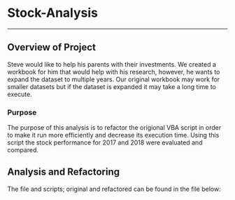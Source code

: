 # Stock-Analysis
---
## Overview of Project
Steve would like to help his parents with their investments. We created a workbook for him that would help with his research, however, he wants to expand the dataset to multiple years. Our original workbook may work for smaller datasets but if the dataset is expanded it may take a long time to execute. 
### Purpose
The purpose of this analysis is to refactor the origional VBA script in order to make it run more efficiently and decrease its execution time. Using this script the stock performance for 2017 and 2018 were evaluated and compared.

## Analysis and Refactoring

The file and scripts; original and refactored can be found in the file below:
